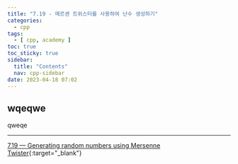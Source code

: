```yaml
---
title: "7.19 - 메르센 트위스터를 사용하여 난수 생성하기"
categories:
  - cpp
tags:
  - [ cpp, academy ]
toc: true
toc_sticky: true
sidebar:
  title: "Contents"
  nav: cpp-sidebar
date: 2023-04-18 07:02
---
```


## wqeqwe

qweqe

---

[7.19 — Generating random numbers using Mersenne Twister](https://www.learncpp.com/cpp-tutorial/generating-random-numbers-using-mersenne-twister/){:target="_blank"}

<!--

<div class="notice--info" markdown="1">
<span class="notice-title">
**TITLE**
</span>

BODY
</div>

-->